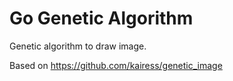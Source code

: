 # Go Genetic Algorithm

Genetic algorithm to draw image.

Based on https://github.com/kairess/genetic_image